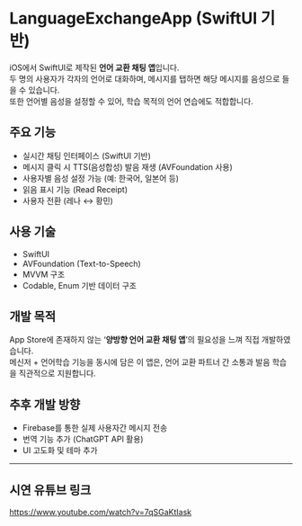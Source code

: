 # LanguageExchangeApp (SwiftUI 기반)

iOS에서 SwiftUI로 제작된 **언어 교환 채팅 앱**입니다.  
두 명의 사용자가 각자의 언어로 대화하며, 메시지를 탭하면 해당 메시지를 음성으로 들을 수 있습니다.  
또한 언어별 음성을 설정할 수 있어, 학습 목적의 언어 연습에도 적합합니다.

## 주요 기능

-  실시간 채팅 인터페이스 (SwiftUI 기반)
-  메시지 클릭 시 TTS(음성합성) 발음 재생 (AVFoundation 사용)
-  사용자별 음성 설정 가능 (예: 한국어, 일본어 등)
-  읽음 표시 기능 (Read Receipt)
- 사용자 전환 (레나 ↔ 황민)

## 사용 기술

- SwiftUI
- AVFoundation (Text-to-Speech)
- MVVM 구조
- Codable, Enum 기반 데이터 구조

## 개발 목적

App Store에 존재하지 않는 ‘**양방향 언어 교환 채팅 앱**’의 필요성을 느껴 직접 개발하였습니다.  
메신저 + 언어학습 기능을 동시에 담은 이 앱은, 언어 교환 파트너 간 소통과 발음 학습을 직관적으로 지원합니다.

## 추후 개발 방향

- Firebase를 통한 실제 사용자간 메시지 전송
- 번역 기능 추가 (ChatGPT API 활용)
- UI 고도화 및 테마 추가

---
## 시연 유튜브 링크
https://www.youtube.com/watch?v=7qSGaKtIask
